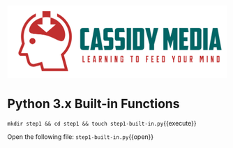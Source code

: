 ![CassidyMedia Logo](./assets/color_logo_no_background.png)
# Python 3.x Built-in Functions
`mkdir step1 && cd step1 && touch step1-built-in.py`{{execute}}

Open the following file: `step1-built-in.py`{{open}}